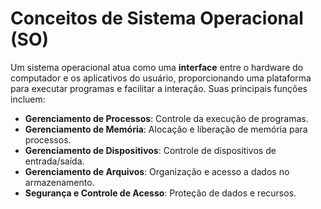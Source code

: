 # Conceitos de Sistema Operacional (SO)

Um sistema operacional atua como uma **interface** entre o hardware do computador e os aplicativos do usuário, proporcionando uma plataforma para executar programas e facilitar a interação. Suas principais funções incluem:

- **Gerenciamento de Processos**: Controle da execução de programas.
- **Gerenciamento de Memória**: Alocação e liberação de memória para processos.
- **Gerenciamento de Dispositivos**: Controle de dispositivos de entrada/saída.
- **Gerenciamento de Arquivos**: Organização e acesso a dados no armazenamento.
- **Segurança e Controle de Acesso**: Proteção de dados e recursos.


